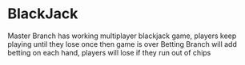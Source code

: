 # BlackJack
Master Branch has working multiplayer blackjack game, players keep playing until they lose once then game is over
Betting Branch will add betting on each hand, players will lose if they run out of chips
